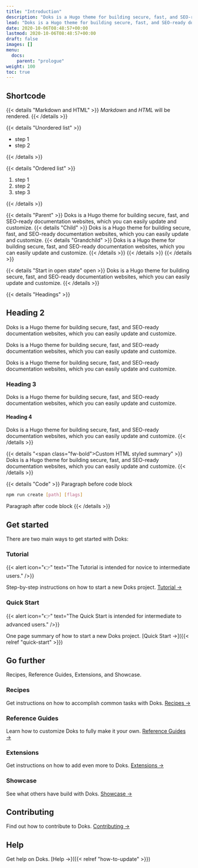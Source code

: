 ```yaml
---
title: "Introduction"
description: "Doks is a Hugo theme for building secure, fast, and SEO-ready documentation websites, which you can easily update and customize."
lead: "Doks is a Hugo theme for building secure, fast, and SEO-ready documentation websites, which you can easily update and customize."
date: 2020-10-06T08:48:57+00:00
lastmod: 2020-10-06T08:48:57+00:00
draft: false
images: []
menu:
  docs:
    parent: "prologue"
weight: 100
toc: true
---
```


## Shortcode

{{< details "Markdown and HTML" >}}
_Markdown_ and <em>HTML</em> will be rendered.
{{< /details >}}

{{< details "Unordered list" >}}

- step 1
- step 2

{{< /details >}}

{{< details "Ordered list" >}}

1. step 1
2. step 2
3. step 3

{{< /details >}}

{{< details "Parent" >}}
Doks is a Hugo theme for building secure, fast, and SEO-ready documentation websites, which you can easily update and customize.
{{< details "Child" >}}
Doks is a Hugo theme for building secure, fast, and SEO-ready documentation websites, which you can easily update and customize.
{{< details "Grandchild" >}}
Doks is a Hugo theme for building secure, fast, and SEO-ready documentation websites, which you can easily update and customize.
{{< /details >}}
{{< /details >}}
{{< /details >}}

{{< details "Start in open state" open >}}
Doks is a Hugo theme for building secure, fast, and SEO-ready documentation websites, which you can easily update and customize.
{{< /details >}}

{{< details "Headings" >}}

## Heading 2

Doks is a Hugo theme for building secure, fast, and SEO-ready documentation websites, which you can easily update and customize.

Doks is a Hugo theme for building secure, fast, and SEO-ready documentation websites, which you can easily update and customize.

Doks is a Hugo theme for building secure, fast, and SEO-ready documentation websites, which you can easily update and customize.

### Heading 3

Doks is a Hugo theme for building secure, fast, and SEO-ready documentation websites, which you can easily update and customize.

#### Heading 4

Doks is a Hugo theme for building secure, fast, and SEO-ready documentation websites, which you can easily update and customize.
{{< /details >}}

{{< details "<span class=\"fw-bold\">Custom HTML styled summary</span>" >}}
Doks is a Hugo theme for building secure, fast, and SEO-ready documentation websites, which you can easily update and customize.
{{< /details >}}

{{< details "Code" >}}
Paragraph before code block

```bash
npm run create [path] [flags]
```

Paragraph after code block
{{< /details >}}

## Get started

There are two main ways to get started with Doks:

### Tutorial

{{< alert icon="👉" text="The Tutorial is intended for novice to intermediate users." />}}

Step-by-step instructions on how to start a new Doks project. [Tutorial →](https://getdoks.org/tutorial/introduction/)

### Quick Start

{{< alert icon="👉" text="The Quick Start is intended for intermediate to advanced users." />}}

One page summary of how to start a new Doks project. [Quick Start →]({{< relref "quick-start" >}})

## Go further

Recipes, Reference Guides, Extensions, and Showcase.

### Recipes

Get instructions on how to accomplish common tasks with Doks. [Recipes →](https://getdoks.org/docs/recipes/project-configuration/)

### Reference Guides

Learn how to customize Doks to fully make it your own. [Reference Guides →](https://getdoks.org/docs/reference-guides/security/)

### Extensions

Get instructions on how to add even more to Doks. [Extensions →](https://getdoks.org/docs/extensions/breadcrumb-navigation/)

### Showcase

See what others have build with Doks. [Showcase →](https://getdoks.org/showcase/electric-blocks/)

## Contributing

Find out how to contribute to Doks. [Contributing →](https://getdoks.org/docs/contributing/how-to-contribute/)

## Help

Get help on Doks. [Help →]({{< relref "how-to-update" >}})
